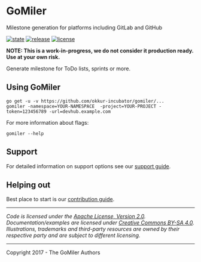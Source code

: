 # GoMiler

Milestone generation for platforms including GitLab and GitHub

 [![state](https://img.shields.io/badge/state-stable-green.svg)]() [![release](https://img.shields.io/github/release/okkur-incubator/gomiler.svg)](https://github.com/okkur-incubator/gomiler/releases) [![license](https://img.shields.io/github/license/okkur-incubator/gomiler.svg)](LICENSE)

**NOTE: This is a work-in-progress, we do not consider it production ready. Use at your own risk.**

Generate milestone for ToDo lists, sprints or more.

## Using GoMiler
```
go get -u -v https://github.com/okkur-incubator/gomiler/...
gomiler -namespace=YOUR-NAMESPACE  -project=YOUR-PROJECT -token=123456789 -url=devhub.example.com
```

For more information about flags:      
```
gomiler --help
```


## Support
For detailed information on support options see our [support guide](/SUPPORT.md).

## Helping out
Best place to start is our [contribution guide](/CONTRIBUTING.md).

----

*Code is licensed under the [Apache License, Version 2.0](/LICENSE).*  
*Documentation/examples are licensed under [Creative Commons BY-SA 4.0](/docs/LICENSE).*  
*Illustrations, trademarks and third-party resources are owned by their respective party and are subject to different licensing.*

---

Copyright 2017 - The GoMiler Authors
